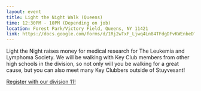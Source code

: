 ```yaml
---
layout: event
title: Light the Night Walk (Queens)
time: 12:30PM - 10PM (Depending on job)
location: Forest Park/Victory Field, Queens, NY 11421
link: https://docs.google.com/forms/d/1Rj2wTxF_Ljwq4Ln84TFdgDFvKWEnbeDTMGcznuQcUH8
---
```

Light the Night raises money for medical research for The Leukemia and Lymphoma Society. We will be walking with Key Club members from other high schools in the division, so not only will you be walking for a great cause, but you can also meet many Key Clubbers outside of Stuyvesant!

[Register with our division 11!](https://docs.google.com/forms/d/1kmyTuwOGZ40B_zu4ZP-Aa0IHe1upbHAs_zRajEy3x04)
